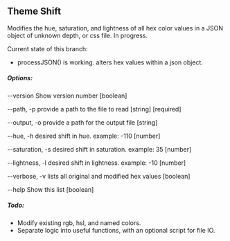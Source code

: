 ##  Theme Shift
Modifies the hue, saturation, and lightness of all hex color values in a JSON object of unknown depth, or css file.
In progress.

Current state of this branch:
- processJSON() is working. alters hex values within a json object.


##### Options:

  --version         Show version number                                [boolean]
  
  --path, -p        provide a path to the file to read       [string] [required]
  
  --output, -o      provide a path for the output file                  [string]
                                              
  --hue, -h         desired shift in hue. example: -110                 [number] 
  
  --saturation, -s  desired shift in saturation. example: 35            [number] 
                                                           
  --lightness, -l   desired shift in lightness. example: -10            [number]
                                                           
  --verbose, -v     lists all original and modified hex values          [boolean]
                                                      
  --help            Show this list                                      [boolean]


##### Todo:

- Modify existing rgb, hsl, and named colors.
- Separate logic into useful functions, with an optional script for file IO.
